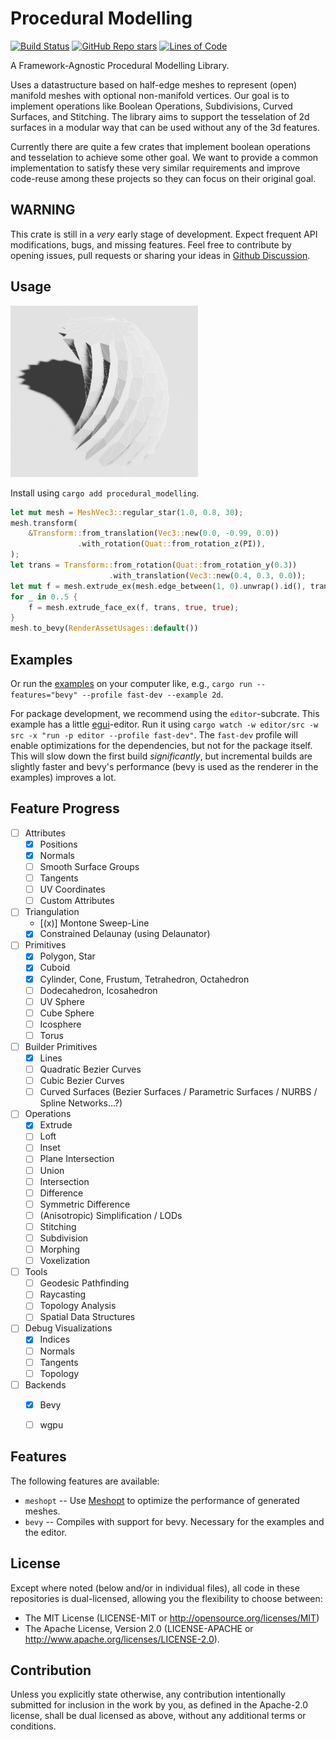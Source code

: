 # Procedural Modelling

<!-- 
[![Documentation](https://docs.rs/procedural_modelling/badge.svg)](https://docs.rs/procedural_modelling)
[![crates.io](https://img.shields.io/crates/v/procedural_modelling)](https://crates.io/crates/procedural_modelling) 
[![Downloads](https://img.shields.io/crates/d/procedural_modelling)](https://crates.io/crates/procedural_modelling)
[![License](https://img.shields.io/crates/l/procedural_modelling)](https://bevyengine.org/learn/quick-start/plugin-development/#licensing)
-->
[![Build Status](https://github.com/bevy-procedural/modelling/actions/workflows/rust.yml/badge.svg)](https://github.com/bevy-procedural/modelling/actions)
[![GitHub Repo stars](https://img.shields.io/github/stars/bevy-procedural/modelling)](https://github.com/bevy-procedural/modelling)
[![Lines of Code](https://tokei.rs/b1/github/bevy-procedural/modelling)](https://github.com/bevy-procedural/modelling)

A Framework-Agnostic Procedural Modelling Library.

Uses a datastructure based on half-edge meshes to represent (open) manifold meshes with optional non-manifold vertices. Our goal is to implement operations like Boolean Operations, Subdivisions, Curved Surfaces, and Stitching. The library aims to support the tesselation of 2d surfaces in a modular way that can be used without any of the 3d features.

Currently there are quite a few crates that implement boolean operations and tesselation to achieve some other goal. We want to provide a common implementation to satisfy these very similar requirements and improve code-reuse among these projects so they can focus on their original goal.


## WARNING

This crate is still in a _very_ early stage of development. Expect frequent API modifications, bugs, and missing features. Feel free to contribute by opening issues, pull requests or sharing your ideas in [Github Discussion](https://github.com/bevy-procedural/modelling/discussions).


## Usage

<img src="assets/demo.png" alt="drawing" width="300"/>

Install using `cargo add procedural_modelling`.

```rs
let mut mesh = MeshVec3::regular_star(1.0, 0.8, 30);
mesh.transform(
    &Transform::from_translation(Vec3::new(0.0, -0.99, 0.0))
               .with_rotation(Quat::from_rotation_z(PI)),
);
let trans = Transform::from_rotation(Quat::from_rotation_y(0.3))
                      .with_translation(Vec3::new(0.4, 0.3, 0.0));
let mut f = mesh.extrude_ex(mesh.edge_between(1, 0).unwrap().id(), trans, true, true);
for _ in 0..5 {
    f = mesh.extrude_face_ex(f, trans, true, true);
}
mesh.to_bevy(RenderAssetUsages::default())
```

## Examples 

<!--
Try the live examples!
 * [2d](https://bevy-procedural.org/examples/modelling/2d)
 * [3d](https://bevy-procedural.org/examples/modelling/3d)
-->

Or run the [examples](https://github.com/bevy-procedural/modelling/tree/main/examples) on your computer like, e.g., `cargo run --features="bevy" --profile fast-dev --example 2d`.

For package development, we recommend using the `editor`-subcrate. This example has a little [egui](https://github.com/jakobhellermann/bevy-inspector-egui/)-editor. Run it using `cargo watch -w editor/src -w src -x "run -p editor --profile fast-dev"`. The `fast-dev` profile will enable optimizations for the dependencies, but not for the package itself. This will slow down the first build _significantly_, but incremental builds are slightly faster and bevy's performance (bevy is used as the renderer in the examples) improves a lot.


## Feature Progress

- [ ] Attributes
  - [x] Positions
  - [x] Normals
  - [ ] Smooth Surface Groups
  - [ ] Tangents
  - [ ] UV Coordinates
  - [ ] Custom Attributes
- [ ] Triangulation
  - [(x)] Montone Sweep-Line
  - [x] Constrained Delaunay (using Delaunator)
- [ ] Primitives
  - [x] Polygon, Star
  - [x] Cuboid
  - [x] Cylinder, Cone, Frustum, Tetrahedron, Octahedron
  - [ ] Dodecahedron, Icosahedron
  - [ ] UV Sphere
  - [ ] Cube Sphere
  - [ ] Icosphere
  - [ ] Torus
- [ ] Builder Primitives
  - [x] Lines
  - [ ] Quadratic Bezier Curves
  - [ ] Cubic Bezier Curves
  - [ ] Curved Surfaces (Bezier Surfaces / Parametric Surfaces / NURBS / Spline Networks...?)
- [ ] Operations   
  - [x] Extrude 
  - [ ] Loft
  - [ ] Inset
  - [ ] Plane Intersection
  - [ ] Union
  - [ ] Intersection
  - [ ] Difference
  - [ ] Symmetric Difference
  - [ ] (Anisotropic) Simplification / LODs
  - [ ] Stitching
  - [ ] Subdivision
  - [ ] Morphing
  - [ ] Voxelization
- [ ] Tools
  - [ ] Geodesic Pathfinding
  - [ ] Raycasting
  - [ ] Topology Analysis
  - [ ] Spatial Data Structures
- [ ] Debug Visualizations
  - [x] Indices
  - [ ] Normals
  - [ ] Tangents
  - [ ] Topology
- [ ] Backends
  - [x] Bevy
  - [ ] wgpu



## Features

The following features are available:

* `meshopt` -- Use [Meshopt](https://github.com/gwihlidal/meshopt-rs) to optimize the performance of generated meshes. 
* `bevy` -- Compiles with support for bevy. Necessary for the examples and the editor.


## License

Except where noted (below and/or in individual files), all code in these repositories is dual-licensed, allowing you the flexibility to choose between:

 - The MIT License (LICENSE-MIT or http://opensource.org/licenses/MIT)
 - The Apache License, Version 2.0 (LICENSE-APACHE or http://www.apache.org/licenses/LICENSE-2.0).


## Contribution

Unless you explicitly state otherwise, any contribution intentionally submitted for inclusion in the work by you, as defined in the Apache-2.0 license, shall be dual licensed as above, without any additional terms or conditions.
